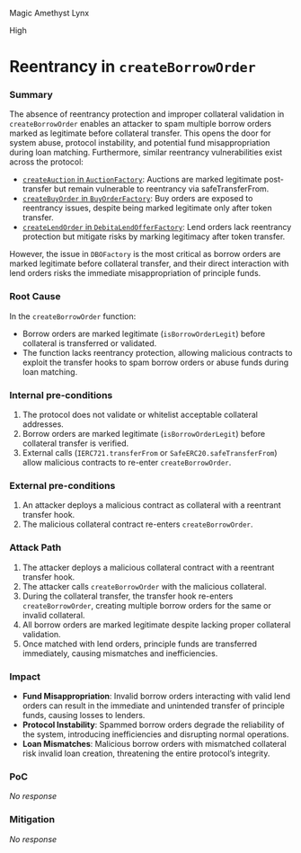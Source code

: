 Magic Amethyst Lynx

High

# Reentrancy in `createBorrowOrder`

### Summary

The absence of reentrancy protection and improper collateral validation in `createBorrowOrder` enables an attacker to spam multiple borrow orders marked as legitimate before collateral transfer. This opens the door for system abuse, protocol instability, and potential fund misappropriation during loan matching. Furthermore, similar reentrancy vulnerabilities exist across the protocol:

- [`createAuction` in `AuctionFactory`](https://github.com/sherlock-audit/2024-11-debita-finance-v3/blob/main/Debita-V3-Contracts/contracts/auctions/AuctionFactory.sol#L81): Auctions are marked legitimate post-transfer but remain vulnerable to reentrancy via safeTransferFrom.
- [`createBuyOrder` in `BuyOrderFactory`](https://github.com/sherlock-audit/2024-11-debita-finance-v3/blob/main/Debita-V3-Contracts/contracts/buyOrders/buyOrderFactory.sol#L101): Buy orders are exposed to reentrancy issues, despite being marked legitimate only after token transfer.
- [`createLendOrder` in `DebitaLendOfferFactory`](https://github.com/sherlock-audit/2024-11-debita-finance-v3/blob/main/Debita-V3-Contracts/contracts/DebitaLendOfferFactory.sol#L177): Lend orders lack reentrancy protection but mitigate risks by marking legitimacy after token transfer.

However, the issue in `DBOFactory` is the most critical as borrow orders are marked legitimate before collateral transfer, and their direct interaction with lend orders risks the immediate misappropriation of principle funds.

### Root Cause

In the `createBorrowOrder` function:

- Borrow orders are marked legitimate (`isBorrowOrderLegit`) before collateral is transferred or validated.
- The function lacks reentrancy protection, allowing malicious contracts to exploit the transfer hooks to spam borrow orders or abuse funds during loan matching.

### Internal pre-conditions

1. The protocol does not validate or whitelist acceptable collateral addresses.
2. Borrow orders are marked legitimate (`isBorrowOrderLegit`) before collateral transfer is verified.
3. External calls (`IERC721.transferFrom` or `SafeERC20.safeTransferFrom`) allow malicious contracts to re-enter `createBorrowOrder`.

### External pre-conditions

1. An attacker deploys a malicious contract as collateral with a reentrant transfer hook.
2. The malicious collateral contract re-enters `createBorrowOrder`.

### Attack Path

1. The attacker deploys a malicious collateral contract with a reentrant transfer hook.
2. The attacker calls `createBorrowOrder` with the malicious collateral.
3. During the collateral transfer, the transfer hook re-enters `createBorrowOrder`, creating multiple borrow orders for the same or invalid collateral.
4. All borrow orders are marked legitimate despite lacking proper collateral validation.
5. Once matched with lend orders, principle funds are transferred immediately, causing mismatches and inefficiencies.

### Impact

- **Fund Misappropriation**: Invalid borrow orders interacting with valid lend orders can result in the immediate and unintended transfer of principle funds, causing losses to lenders.
- **Protocol Instability**: Spammed borrow orders degrade the reliability of the system, introducing inefficiencies and disrupting normal operations.
- **Loan Mismatches**: Malicious borrow orders with mismatched collateral risk invalid loan creation, threatening the entire protocol’s integrity.

### PoC

_No response_

### Mitigation

_No response_